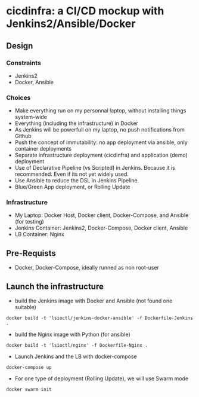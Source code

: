 # cicdinfra: a CI/CD mockup with Jenkins2/Ansible/Docker


## Design

### Constraints

- Jenkins2
- Docker, Ansible

### Choices

- Make everything run on my personnal laptop, without installing
things system-wide
- Everything (including the infrastructure) in Docker
- As Jenkins will be powerfull on my laptop, no push notifications
from Github
- Push the concept of immutability: no app deployment via ansible,
only container deployments
- Separate infrastructure deployment (cicdinfra) and application (demo) deployment
- Use of Declarative Pipeline (vs Scripted) in Jenkins. Because it is recommended. Even if its not yet widely used.
- Use Ansible to reduce the DSL in Jenkins Pipeline.
- Blue/Green App deployment, or Rolling Update

### Infrastructure

- My Laptop: Docker Host, Docker client, Docker-Compose, and Ansible (for testing)
- Jenkins Container: Jenkins2, Docker-Compose, Docker client, Ansible
- LB Container: Nginx

## Pre-Requists
- Docker, Docker-Compose, ideally runned as non root-user

## Launch the infrastructure

- build the Jenkins image with Docker and Ansible (not found one suitable)
```
docker build -t 'lsioctl/jenkins-docker-ansible' -f Dockerfile-Jenkins .
```

- build the Nginx image with Python (for ansible)
```
docker build -t 'lsioctl/nginx' -f Dockerfile-Nginx .
```


- Launch Jenkins and the LB with docker-compose
```
docker-compose up
```

- For one type of deployment (Rolling Update), we will use Swarm mode
```
docker swarm init
```
